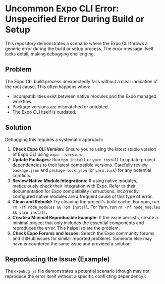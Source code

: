 # Uncommon Expo CLI Error: Unspecified Error During Build or Setup

This repository demonstrates a scenario where the Expo CLI throws a generic error during the build or setup process. The error message itself lacks detail, making debugging challenging.

## Problem
The Expo CLI build process unexpectedly fails without a clear indication of the root cause. This often happens when:

* Incompatibilities exist between native modules and the Expo managed workflow.
* Package versions are mismatched or outdated.
* The Expo CLI itself is outdated.

## Solution
Debugging this requires a systematic approach:

1. **Check Expo CLI Version:** Ensure you're using the latest stable version of Expo CLI using `expo --version`.
2. **Update Packages:** Run `npm install` or `yarn install` to update project dependencies to their latest compatible versions.  Carefully review `package.json` and `package-lock.json` (or `yarn.lock`) for any potential conflicts.
3. **Review Native Module Integrations:** If using native modules, meticulously check their integration with Expo.  Refer to their documentation for Expo compatibility instructions.  Incorrectly configured native modules are a frequent cause of this type of error.
4. **Clean and Rebuild:** Try cleaning the project's build cache.  For npm, run `rm -rf node_modules && npm install`. For Yarn, run `rm -rf node_modules && yarn install`.
5. **Create a Minimal Reproducible Example:**  If the issue persists, create a minimal project that only includes the essential components and reproduces the error. This helps isolate the problem.
6. **Check Expo Forums and Issues:** Search the Expo community forums and GitHub issues for similar reported problems.  Someone else may have encountered the same issue and provided a solution.

## Reproducing the Issue (Example)
The `expoBug.js` file demonstrates a potential scenario (though may not reproduce the error itself without a specific conflicting dependency):